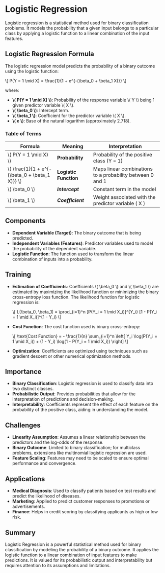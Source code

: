 # Logistic Regression

Logistic regression is a statistical method used for binary classification problems. It models the probability that a given input belongs to a particular class by applying a logistic function to a linear combination of the input features.

## Logistic Regression Formula

The logistic regression model predicts the probability of a binary outcome using the logistic function:

\\[ P(Y = 1 \mid X) = \frac{1}{1 + e^{-(\beta_0 + \beta_1 X)}} \\]

where:

- **\\( P(Y = 1 \mid X) \\)**: Probability of the response variable \\( Y \\) being 1 given predictor variable \\( X \\).
- **\\( \beta_0 \\)**: Intercept term.
- **\\( \beta_1 \\)**: Coefficient for the predictor variable \\( X \\).
- **\\( e \\)**: Base of the natural logarithm (approximately 2.718).

### Table of Terms

| Formula                                    | Meaning                       | Interpretation                                                   |
|--------------------------------------------|-------------------------------|-------------------------------------------------------------------|
| \\( P(Y = 1 \mid X) \\)                    | **Probability**               | Probability of the positive class (Y = 1)                       |
| \\( \frac{1}{1 + e^{-(\beta_0 + \beta_1 X)}} \\) | **Logistic Function**         | Maps linear combinations to a probability between 0 and 1        |
| \\( \beta_0 \\)                            | ***Intercept***               | Constant term in the model                                       |
| \\( \beta_1 \\)                            | ***Coefficient***             | Weight associated with the predictor variable \( X \)            |

## Components

- **Dependent Variable (Target)**: The binary outcome that is being predicted.
- **Independent Variables (Features)**: Predictor variables used to model the probability of the dependent variable.
- **Logistic Function**: The function used to transform the linear combination of inputs into a probability.

## Training

- **Estimation of Coefficients**: Coefficients \\( \beta_0 \\) and \\( \beta_1 \\) are estimated by maximizing the likelihood function or minimizing the binary cross-entropy loss function. The likelihood function for logistic regression is:

  \\[ L(\beta_0, \beta_1) = \prod_{i=1}^n [P(Y_i = 1 \mid X_i)]^{Y_i} [1 - P(Y_i = 1 \mid X_i)]^{1 - Y_i} \\]

- **Cost Function**: The cost function used is binary cross-entropy:

  \\[ \text{Cost Function} = - \frac{1}{n} \sum_{i=1}^n \left[ Y_i \log(P(Y_i = 1 \mid X_i)) + (1 - Y_i) \log(1 - P(Y_i = 1 \mid X_i)) \right] \\]

- **Optimization**: Coefficients are optimized using techniques such as gradient descent or other numerical optimization methods.

## Importance

- **Binary Classification**: Logistic regression is used to classify data into two distinct classes.
- **Probabilistic Output**: Provides probabilities that allow for the interpretation of predictions and decision-making.
- **Interpretability**: Coefficients represent the effect of each feature on the probability of the positive class, aiding in understanding the model.

## Challenges

- **Linearity Assumption**: Assumes a linear relationship between the predictors and the log-odds of the response.
- **Binary Outcome**: Limited to binary classification; for multiclass problems, extensions like multinomial logistic regression are used.
- **Feature Scaling**: Features may need to be scaled to ensure optimal performance and convergence.

## Applications

- **Medical Diagnosis**: Used to classify patients based on test results and predict the likelihood of diseases.
- **Marketing**: Applied to predict customer responses to promotions or advertisements.
- **Finance**: Helps in credit scoring by classifying applicants as high or low risk.

## Summary

Logistic Regression is a powerful statistical method used for binary classification by modeling the probability of a binary outcome. It applies the logistic function to a linear combination of input features to make predictions. It is valued for its probabilistic output and interpretability but requires attention to its assumptions and limitations.

